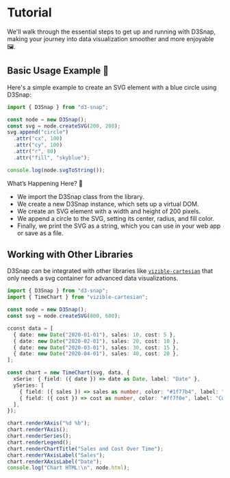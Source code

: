 # Tutorial

We'll walk through the essential steps to get up and running with D3Snap, making your journey into data visualization smoother and more enjoyable 🖼️.

## Basic Usage Example 📝

Here's a simple example to create an SVG element with a blue circle using D3Snap:

```ts
import { D3Snap } from "d3-snap";

const node = new D3Snap();
const svg = node.createSVG(200, 200);
svg.append("circle")
  .attr("cx", 100)
  .attr("cy", 100)
  .attr("r", 80)
  .attr("fill", "skyblue");

console.log(node.svgToString());
```

What’s Happening Here? 🧐

- We import the D3Snap class from the library.
- We create a new D3Snap instance, which sets up a virtual DOM.
- We create an SVG element with a width and height of 200 pixels.
- We append a circle to the SVG, setting its center, radius, and fill color.
- Finally, we print the SVG as a string, which you can use in your web app or save as a file.

## Working with Other Libraries

D3Snap can be integrated with other libraries like [`vizible-cartesian`](https://github.com/MetalbolicX/vizible-cartesian) that only needs a svg container for advanced data visualizations.

```typescript
import { D3Snap } from "d3-snap";
import { TimeChart } from "vizible-cartesian";

const node = new D3Snap();
const svg = node.createSVG(800, 600);

cconst data = [
  { date: new Date("2020-01-01"), sales: 10, cost: 5 },
  { date: new Date("2020-02-01"), sales: 20, cost: 10 },
  { date: new Date("2020-03-01"), sales: 30, cost: 15 },
  { date: new Date("2020-04-01"), sales: 40, cost: 20 },
];

const chart = new TimeChart(svg, data, {
  xSerie: { field: ({ date }) => date as Date, label: "Date" },
  ySeries: [
    { field: ({ sales }) => sales as number, color: "#1f77b4", label: "Sales" },
    { field: ({ cost }) => cost as number, color: "#ff7f0e", label: "Cost" },
  ],
});

chart.renderXAxis("%d %b");
chart.renderYAxis();
chart.renderSeries();
chart.renderLegend();
chart.renderChartTitle("Sales and Cost Over Time");
chart.renderYAxisLabel("Sales");
chart.renderXAxisLabel("Date");
console.log("Chart HTML:\n", node.html);
```
